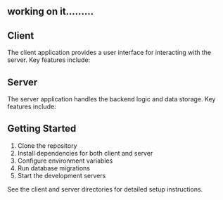 ## working on it.........

## Client
The client application provides a user interface for interacting with the server. Key features include:

## Server 
The server application handles the backend logic and data storage. Key features include:

## Getting Started

1. Clone the repository
2. Install dependencies for both client and server
3. Configure environment variables
4. Run database migrations
5. Start the development servers

See the client and server directories for detailed setup instructions.












